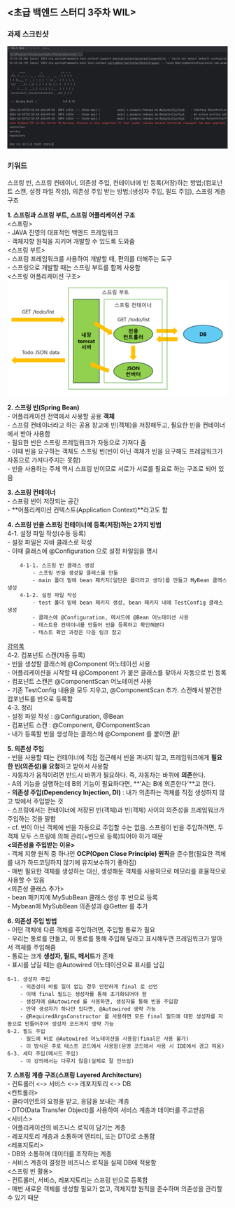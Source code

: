 ## <초급 백엔드 스터디 3주차 WIL>

### 과제 스크린샷
![WEEK3 SCREENSHOT](https://github.com/jspark-hongik/jspark-hongik-2024_2_gdsc_backend_study/blob/main/week3/week3HW.png)

### 키워드
스프링 빈, 스프링 컨테이너, 의존성 주입, 컨테이너에 빈 등록(저장)하는 방법;(컴포넌트 스캔, 설정 파일 작성), 의존성 주입 받는 방법;(생성자 주입, 필드 주입), 스프링 계층 구조

**1. 스프링과 스프링 부트, 스프링 어플리케이션 구조**  
    <스프링>  
        - JAVA 진영의 대표적인 백엔드 프레임워크  
        - 객체지향 원칙을 지키며 개발할 수 있도록 도와줌  
    <스프링 부트>  
        - 스프링 프레임워크를 사용하여 개발할 때, 편의를 더해주는 도구  
        - 스프링으로 개발할 때는 스프링 부트를 함께 사용함  
    <스프링 어플리케이션 구조>
    ![스프링 어플리케이션 구조](https://github.com/jspark-hongik/jspark-hongik-2024_2_gdsc_backend_study/blob/main/week3/springAPKstruct.png)

**2. 스프링 빈(Spring Bean)**  
    - 어플리케이션 전역에서 사용할 공용 **객체**  
    - 스프링 컨테이너라고 하는 공용 창고에 빈(객체)을 저장해두고, 필요한 빈을 컨테이너에서 받아 사용함  
    - 필요한 빈은 스프링 프레임워크가 자동으로 가져다 줌  
    - 이때 빈을 요구하는 객체도 스프링 빈(빈이 아닌 객체가 빈을 요구해도 프레임워크가 자동으로 가져다주지는 못함)  
    - 빈을 사용하는 주체 역시 스프링 빈이므로 서로가 서로를 필요로 하는 구조로 되어 있음

**3. 스프링 컨테이너**  
    - 스프링 빈이 저장되는 공간  
    - **어플리케이션 컨텍스트(Application Context)**라고도 함

**4. 스프링 빈을 스프링 컨테이너에 등록(저장)하는 2가지 방법**  
    4-1. 설정 파일 작성(수동 등록)  
        - 설정 파일은 자바 클래스로 작성  
        - 이때 클래스에 @Configuration 으로 설정 파일임을 명시  
        
        4-1-1. 스프링 빈 클래스 생성  
            - 스프링 빈을 생성할 클래스를 만듦  
            - main 폴더 밑에 bean 패키지(일단은 폴더라고 생각)를 만들고 MyBean 클래스 생성  
        4-1-2. 설정 파일 작성  
            - test 폴더 밑에 bean 패키지 생성, bean 패키지 내에 TestConfig 클래스 생성  
            - 클래스에 @Configuration, 메서드에 @Bean 어노테이션 사용  
            - 테스트용 컨테이너를 만들어 빈을 등록하고 확인해본다  
            - 테스트 확인 과정은 다음 링크 참고  
[강의록](https://file.notion.so/f/f/81276f83-e80d-4730-b0ae-1b519fac7648/84819199-93bd-4f78-94fc-81b7df70d578/%EC%B4%88%EA%B8%89_%EB%B0%B1%EC%97%94%EB%93%9C_%EC%8A%A4%ED%84%B0%EB%94%94_2%EC%A3%BC%EC%B0%A8.pdf?table=block&id=167fcfd7-03e6-400a-9115-0ad9d928338c&spaceId=81276f83-e80d-4730-b0ae-1b519fac7648&expirationTimestamp=1727935200000&signature=nDzlONURR-CdK43TRNYLUOB7KyemHP8TAqgtrvYJHWY&downloadName=%5B%EC%B4%88%EA%B8%89+%EB%B0%B1%EC%97%94%EB%93%9C+%EC%8A%A4%ED%84%B0%EB%94%94%5D+2%EC%A3%BC%EC%B0%A8.pdf)  
    4-2. 컴포넌트 스캔(자동 등록)  
        - 빈을 생성할 클래스에 @Component 어노테이션 사용  
        - 어플리케이션을 시작할 때 @Component 가 붙은 클래스를 찾아서 자동으로 빈 등록  
        - 컴포넌트 스캔은 @ComponentScan 어노테이션 사용  
        - 기존 TestConfig 내용을 모두 지우고, @ComponentScan 추가. 스캔해서 발견한 컴포넌트를 빈으로 등록함  
    4-3. 정리  
        - 설정 파일 작성 : @Configuration, @Bean  
        - 컴포넌트 스캔 : @Component, @ComponentScan  
        - 내가 등록할 빈을 생성하는 클래스에 @Component 를 붙이면 끝!  

**5. 의존성 주입**  
    - 빈을 사용할 때는 컨테이너에 직접 접근해서 빈을 꺼내지 않고, 프레임워크에게 **필요한 빈(의존성)을 요청**하고 받아서 사용함  
    - 자동차가 움직이려면 반드시 바퀴가 필요하다. 즉, 자동차는 바퀴에 **의존**한다.  
    - A의 기능을 실행하는데 B의 기능이 필요하다면, **'A는 B에 의존한다'**고 한다.  
    - **의존성 주입(Dependency Injection, DI)** : 내가 의존하는 객체를 직접 생성하지 않고 밖에서 주입받는 것  
    - 스프링에서는 컨테이너에 저장된 빈(객체)과 빈(객체) 사이의 의존성을 프레임워크가 주입하는 것을 말함  
    - cf. 빈이 아닌 객체에 빈을 자동으로 주입할 수는 없음. 스프링이 빈을 주입하려면, 두 객체 모두 스프링에 의해 관리(=빈으로 등록)되어야 하기 때문  
    **<의존성을 주입받는 이유>**  
        - 객체 지향 원칙 중 하나인 **OCP(Open Close Principle) 원칙**을 준수함(필요한 객체를 내가 하드코딩하지 않기에 유지보수하기 좋아짐)  
        - 매번 필요한 객체를 생성하는 대신, 생성해둔 객체를 사용하므로 메모리를 효율적으로 사용할 수 있음    
    <의존성 클래스 추가>  
        - bean 패키지에 MySubBean 클래스 생성 후 빈으로 등록  
        - Mybean에 MySubBean 의존성과 @Getter 를 추가  

**6. 의존성 주입 방법**  
    - 어떤 객체에 다른 객체를 주입하려면, 주입할 통로가 필요  
    - 우리는 통로를 만들고, 이 통로를 통해 주입해 달라고 표시해두면 프레임워크가 알아서 객체를 주입해줌  
    - 통로는 크게 **생성자, 필드, 메서드**가 존재  
    - 표시를 남길 때는 @Autowired 어노테이션으로 표시를 남김  
    
    6-1. 생성자 주입  
        - 의존성이 바뀔 일이 없는 경우 안전하게 final 로 선언  
        - 이때 final 필드는 생성자를 통해 초기화되어야 함  
        - 생성자에 @Autowired 를 사용하면, 생성자를 통해 빈을 주입함  
        - 만약 생성자가 하나만 있다면, @Autowired 생략 가능  
        - @RequiredArgsConstructor 를 사용하면 모든 final 필드에 대한 생성자를 자동으로 만들어주어 생성자 코드까지 생략 가능  
    6-2. 필드 주입  
        - 필드에 바로 @Autowired 어노테이션을 사용함(final은 사용 불가)  
        - 이 방식은 주로 테스트 코드에서 사용함(운영 코드에서 사용 시 IDE에서 경고 띄움)  
    6-3. 세터 주입(메서드 주입)  
        - 이 강의에서는 다루지 않음(실제로 잘 안쓰임)  

**7. 스프링 계층 구조(스프링 Layered Architecture)**  
    - 컨트롤러 <-> 서비스 <-> 레포지토리 <-> DB  
    <컨트롤러>  
        - 클라이언트의 요청을 받고, 응답을 보내는 계층  
        - DTO(Data Transfer Object)를 사용하여 서비스 계층과 데이터를 주고받음  
    <서비스>  
        - 어플리케이션의 비즈니스 로직이 담기는 계층  
        - 레포지토리 계층과 소통하며 엔티티, 또는 DTO로 소통함  
    <레포지토리>  
        - DB와 소통하며 데이터를 조작하는 계층  
        - 서비스 계층이 결정한 비즈니스 로직을 실제 DB에 적용함    
    <스프링 빈 활용>  
    - 컨트롤러, 서비스, 레포지토리는 스프링 빈으로 등록함  
    - 매번 새로운 객체를 생성할 필요가 없고, 객체지향 원칙을 준수하며 의존성을 관리할 수 있기 때문